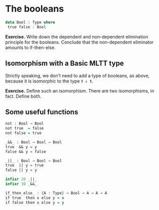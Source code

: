 <!--
```agda
{-# OPTIONS --without-K --safe #-}

module Bool where

open import general-notation
```
-->
# The booleans

```agda
data Bool : Type where
 true false : Bool
```
**Exercise.** Write down the dependent and non-dependent elimination principle for the booleans. Conclude that the non-dependent eliminator amounts to if-then-else.

## Isomorphism with a Basic MLTT type

Strictly speaking, we don't need to add a type of booleans, as above, because it is isomorphic to the type `𝟏 ∔ 𝟏`.

**Exercise.** Define such an isomorphism. There are two isomorphisms, in fact. Define both.

## Some useful functions

```agda
not : Bool → Bool
not true  = false
not false = true

_&&_ : Bool → Bool → Bool
true  && y = y
false && y = false

_||_ : Bool → Bool → Bool
true  || y = true
false || y = y

infixr 20 _||_
infixr 30 _&&_

if_then_else_ : {A : Type} → Bool → A → A → A
if true  then x else y = x
if false then x else y = y
```
